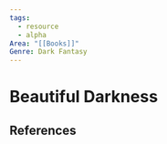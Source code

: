 ```yaml
---
tags:
  - resource
  - alpha
Area: "[[Books]]"
Genre: Dark Fantasy
---
```

# Beautiful Darkness



## References
